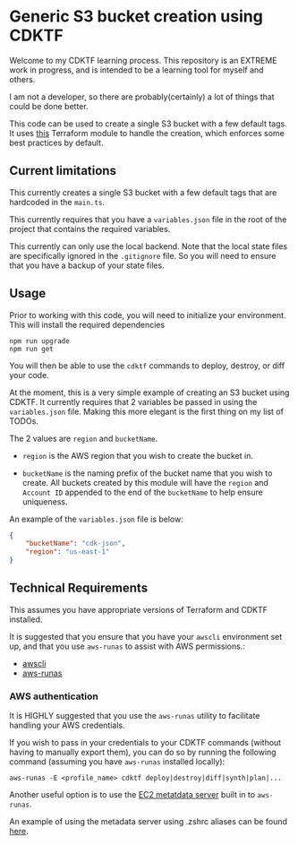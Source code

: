 # Generic S3 bucket creation using CDKTF

Welcome to my CDKTF learning process. This repository is an EXTREME work in progress, and is intended to be a learning tool for myself and others.

I am not a developer, so there are probably(certainly) a lot of things that could be done better.

This code can be used to create a single S3 bucket with a few default tags. It uses [this](https://registry.terraform.io/modules/so1omon563/s3/aws/latest) Terraform module to handle the creation, which enforces some best practices by default.

## Current limitations

This currently creates a single S3 bucket with a few default tags that are hardcoded in the `main.ts`.

This currently requires that you have a `variables.json` file in the root of the project that contains the required variables.

This currently can only use the local backend. Note that the local state files are specifically ignored in the `.gitignore` file. So you will need to ensure that you have a backup of your state files.

## Usage

Prior to working with this code, you will need to initialize your environment. This will install the required dependencies

```shell
npm run upgrade
npm run get
```

You will then be able to use the `cdktf` commands to deploy, destroy, or diff your code.

At the moment, this is a very simple example of creating an S3 bucket using CDKTF. It currently requires that 2 variables be passed in using the `variables.json` file. Making this more elegant is the first thing on my list of TODOs.

The 2 values are `region` and `bucketName`.

- `region` is the AWS region that you wish to create the bucket in.

- `bucketName` is the naming prefix of the bucket name that you wish to create. All buckets created by this module will have the `region` and `Account ID` appended to the end of the `bucketName` to help ensure uniqueness.

An example of the `variables.json` file is below:

```json
{
    "bucketName": "cdk-json",
    "region": "us-east-1"
}
```

## Technical Requirements

This assumes you have appropriate versions of Terraform and CDKTF installed.

It is suggested that you ensure that you have your `awscli` environment set up, and that you use `aws-runas` to assist with AWS permissions.:

- [awscli](https://docs.aws.amazon.com/cli/latest/userguide/install-cliv2.html)
- [aws-runas](https://mmmorris1975.github.io/aws-runas/)

### AWS authentication

It is HIGHLY suggested that you use the `aws-runas` utility to facilitate handling your AWS credentials.

If you wish to pass in your credentials to your CDKTF commands (without having to manually export them), you can do so by running the following command (assuming you have `aws-runas` installed locally):

    aws-runas -E <profile_name> cdktf deploy|destroy|diff|synth|plan|...

Another useful option is to use the [EC2 metatdata server](https://mmmorris1975.github.io/aws-runas/metadata_credentials.html) built in to `aws-runas`.

An example of using the metadata server using .zshrc aliases can be found [here](https://gist.github.com/so1omon563/4318631a1a903b3839f353df776f7d13).
